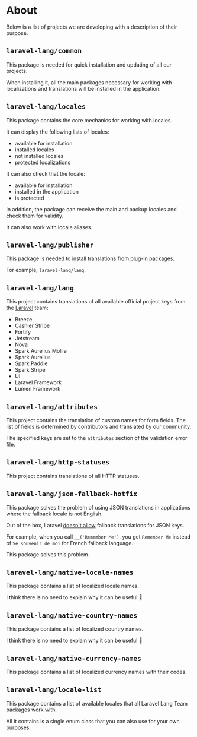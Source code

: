 # About

Below is a list of projects we are developing with a description of their purpose.

## `laravel-lang/common`

This package is needed for quick installation and updating of all our projects.

When installing it, all the main packages necessary for working with localizations and translations will be installed
in the application.

## `laravel-lang/locales`

This package contains the core mechanics for working with locales.

It can display the following lists of locales:

- available for installation
- installed locales
- not installed locales
- protected localizations

It can also check that the locale:

- available for installation
- installed in the application
- is protected

In addition, the package can receive the main and backup locales and check them for validity.

It can also work with locale aliases.

## `laravel-lang/publisher`

This package is needed to install translations from plug-in packages.

For example, `laravel-lang/lang`.

## `laravel-lang/lang`

This project contains translations of all available official project keys from the [Laravel](https://laravel.com) team:

- Breeze
- Cashier Stripe
- Fortify
- Jetstream
- Nova
- Spark Aurelius Mollie
- Spark Aurelius
- Spark Paddle
- Spark Stripe
- UI
- Laravel Framework
- Lumen Framework

## `laravel-lang/attributes`

This project contains the translation of custom names for form fields. The list of fields is determined by contributors
and translated by our community.

The specified keys are set to the `attributes` section of the validation error file.

## `laravel-lang/http-statuses`

This project contains translations of all HTTP statuses.

## `laravel-lang/json-fallback-hotfix`

This package solves the problem of using JSON translations in applications where the fallback locale is not English.

Out of the box, Laravel [doesn't allow](https://github.com/laravel/framework/issues/41565#issuecomment-1073572954)
fallback translations for JSON keys.

For example, when you call `__('Remember Me')`, you get `Remember Me` instead of `Se souvenir de moi` for French
fallback language.

This package solves this problem.

## `laravel-lang/native-locale-names`

This package contains a list of localized locale names.

I think there is no need to explain why it can be useful 🙂

## `laravel-lang/native-country-names`

This package contains a list of localized country names.

I think there is no need to explain why it can be useful 🙂

## `laravel-lang/native-currency-names`

This package contains a list of localized currency names with their codes.

## `laravel-lang/locale-list`

This package contains a list of available locales that all Laravel Lang Team packages work with.

All it contains is a single enum class that you can also use for your own purposes. 
